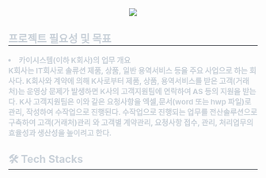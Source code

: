 <div align= "center">
    <img src="https://capsule-render.vercel.app/api?type=rect&color=auto&height=120&text=콜%20센터%20관리%20프로그램&animation=&fontColor=000000&fontSize=60" />
    </div>
    <div style="text-align: left;"> 
    <h2 style="border-bottom: 1px solid #21262d; color: #c9d1d9;"> 프로젝트 필요성 및 목표 </h2>  
    <div style="font-weight: 700; font-size: 15px; text-align: left; color: #c9d1d9;"> <li>카이시스템(이하 K회사)의 업무 개요</li>K회사는 IT회사로 솔류션 제품, 상품, 일반 용역서비스 등을 주요 사업으로 하는 회사다. K회사와 계약에 의해 K사로부터 제품, 상품, 용역서비스를 받은 고객(거래처)는 운영상 문제가 발생하면 K사의 고객지원팀에 연락하여 AS 등의 지원을 받는다. K사 고객지원팀은 이와 같은 요청사항을 엑셀,문서(word 또는 hwp 파일)로 관리, 작성하여 수작업으로 진행된다. 수작업으로 진행되는 업무를 전산솔루션으로 구축하여 고객(거래처)관리 와 고객별 계약관리, 요청사항 접수, 관리, 처리업무의 효율성과 생산성을 높이려고 한다. </div> 
    </div>
    <div style="text-align: left;">
    <h2 style="border-bottom: 1px solid #21262d; color: #c9d1d9;"> 🛠️ Tech Stacks </h2> <br> 
    <div style="margin: ; text-align: left;" "text-align: left;"> </div>
    </div>
    

